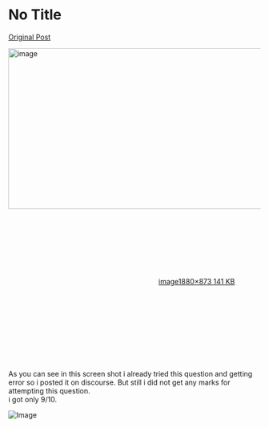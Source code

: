 # No Title

[Original Post](https://discourse.onlinedegree.iitm.ac.in/t/165959/383)

<p><div class="lightbox-wrapper"><a class="lightbox" href="https://europe1.discourse-cdn.com/flex013/uploads/iitm/original/3X/d/4/d4d9c422431c2ca2a06ac2ac397ddf40ca620253.png" data-download-href="/uploads/short-url/umXMHFM4Vaj2Ywj4Nv7aHlqbpiH.png?dl=1" title="image" rel="noopener nofollow ugc"><img src="https://europe1.discourse-cdn.com/flex013/uploads/iitm/optimized/3X/d/4/d4d9c422431c2ca2a06ac2ac397ddf40ca620253_2_690x320.png" alt="image" data-base62-sha1="umXMHFM4Vaj2Ywj4Nv7aHlqbpiH" width="690" height="320" srcset="https://europe1.discourse-cdn.com/flex013/uploads/iitm/optimized/3X/d/4/d4d9c422431c2ca2a06ac2ac397ddf40ca620253_2_690x320.png, https://europe1.discourse-cdn.com/flex013/uploads/iitm/optimized/3X/d/4/d4d9c422431c2ca2a06ac2ac397ddf40ca620253_2_1035x480.png 1.5x, https://europe1.discourse-cdn.com/flex013/uploads/iitm/optimized/3X/d/4/d4d9c422431c2ca2a06ac2ac397ddf40ca620253_2_1380x640.png 2x" data-dominant-color="545455"><div class="meta"><svg class="fa d-icon d-icon-far-image svg-icon" aria-hidden="true"><use href="#far-image"></use></svg><span class="filename">image</span><span class="informations">1880×873 141 KB</span><svg class="fa d-icon d-icon-discourse-expand svg-icon" aria-hidden="true"><use href="#discourse-expand"></use></svg></div></a></div><br>
As you can see in this screen shot i already tried this question and getting error so i posted it on discourse. But still i did not get any marks for attempting this question.<br>
i got only 9/10.</p>

![Image](https://europe1.discourse-cdn.com/flex013/uploads/iitm/optimized/3X/d/4/d4d9c422431c2ca2a06ac2ac397ddf40ca620253_2_690x320.png)